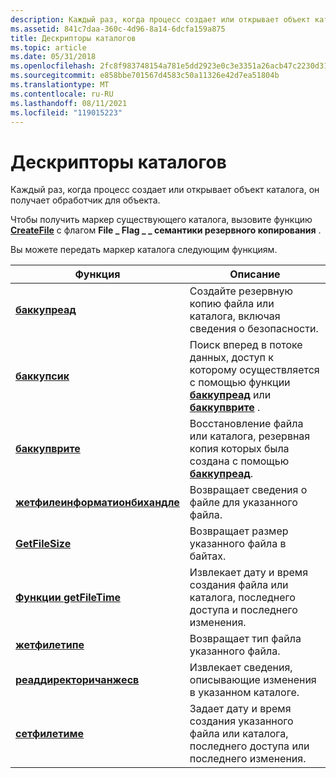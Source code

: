 ```yaml
---
description: Каждый раз, когда процесс создает или открывает объект каталога, он получает обработчик для объекта.
ms.assetid: 841c7daa-360c-4d96-8a14-6dcfa159a875
title: Дескрипторы каталогов
ms.topic: article
ms.date: 05/31/2018
ms.openlocfilehash: 2fc8f983748154a781e5dd2923e0c3e3351a26acb47c2230d3142d6ad6444513
ms.sourcegitcommit: e858bbe701567d4583c50a11326e42d7ea51804b
ms.translationtype: MT
ms.contentlocale: ru-RU
ms.lasthandoff: 08/11/2021
ms.locfileid: "119015223"
---
```

# <a name="directory-handles"></a>Дескрипторы каталогов

Каждый раз, когда процесс создает или открывает объект каталога, он получает обработчик для объекта.

Чтобы получить маркер существующего каталога, вызовите функцию [**CreateFile**](/windows/desktop/api/FileAPI/nf-fileapi-createfilea) с флагом **File \_ Flag \_ \_ семантики резервного копирования** .

Вы можете передать маркер каталога следующим функциям.



| Функция                                                         | Описание                                                                                                                                                      |
|------------------------------------------------------------------|------------------------------------------------------------------------------------------------------------------------------------------------------------------|
| [**баккупреад**](/windows/desktop/api/winbase/nf-winbase-backupread)                              | Создайте резервную копию файла или каталога, включая сведения о безопасности.<br/>                                                                                      |
| [**баккупсик**](/windows/desktop/api/winbase/nf-winbase-backupseek)                              | Поиск вперед в потоке данных, доступ к которому осуществляется с помощью функции [**баккупреад**](/windows/desktop/api/winbase/nf-winbase-backupread) или [**баккупврите**](/windows/desktop/api/winbase/nf-winbase-backupwrite) .<br/> |
| [**баккупврите**](/windows/desktop/api/winbase/nf-winbase-backupwrite)                            | Восстановление файла или каталога, резервная копия которых была создана с помощью [**баккупреад**](/windows/desktop/api/winbase/nf-winbase-backupread).<br/>                                                             |
| [**жетфилеинформатионбихандле**](/windows/desktop/api/FileAPI/nf-fileapi-getfileinformationbyhandle) | Возвращает сведения о файле для указанного файла.<br/>                                                                                                    |
| [**GetFileSize**](/windows/desktop/api/FileAPI/nf-fileapi-getfilesize)                               | Возвращает размер указанного файла в байтах.<br/>                                                                                                   |
| [**Функции getFileTime**](/windows/desktop/api/fileapi/nf-fileapi-getfiletime)                              | Извлекает дату и время создания файла или каталога, последнего доступа и последнего изменения.<br/>                                                   |
| [**жетфилетипе**](/windows/desktop/api/FileAPI/nf-fileapi-getfiletype)                               | Возвращает тип файла указанного файла.<br/>                                                                                                        |
| [**реаддиректоричанжесв**](/windows/desktop/api/WinBase/nf-winbase-readdirectorychangesw)           | Извлекает сведения, описывающие изменения в указанном каталоге.<br/>                                                                      |
| [**сетфилетиме**](/windows/desktop/api/fileapi/nf-fileapi-setfiletime)                              | Задает дату и время создания указанного файла или каталога, последнего доступа или последнего изменения.<br/>                                             |



 

 

